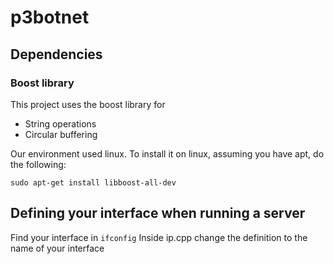# p3botnet

## Dependencies

### Boost library
This project uses the boost library for

* String operations
* Circular buffering

Our environment used linux. To install it on linux, assuming you have apt, do the following:

`sudo apt-get install libboost-all-dev`

## Defining your interface when running a server
Find your interface in `ifconfig`
Inside ip.cpp change the definition to the name of your interface

